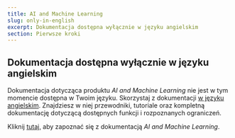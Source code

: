 ```yaml
---
title: AI and Machine Learning
slug: only-in-english
excerpt: Dokumentacja dostępna wyłącznie w języku angielskim
section: Pierwsze kroki
---
```


## Dokumentacja dostępna wyłącznie w języku angielskim

Dokumentacja dotycząca produktu *AI and Machine Learning* nie jest w tym momencie dostępna w Twoim języku.
Skorzystaj z dokumentacji [w języku angielskim](https://docs.ovh.com/gb/en/publiccloud/ai/).
Znajdziesz w niej przewodniki, tutoriale oraz kompletną dokumentację dotyczącą dostępnych funkcji i rozpoznanych ograniczeń.

Kliknij [tutaj](https://docs.ovh.com/gb/en/publiccloud/ai/), aby zapoznać się z dokumentacją  *AI and Machine Learning*.
